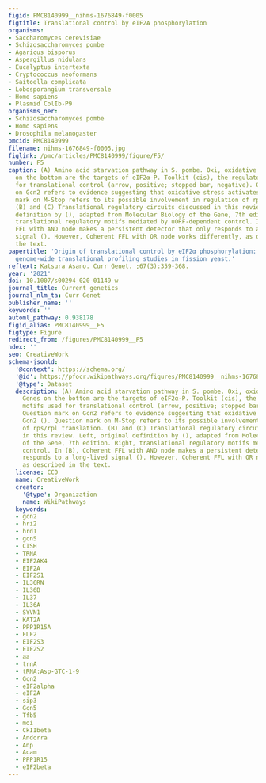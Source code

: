 ```yaml
---
figid: PMC8140999__nihms-1676849-f0005
figtitle: Translational control by eIF2A phosphorylation
organisms:
- Saccharomyces cerevisiae
- Schizosaccharomyces pombe
- Agaricus bisporus
- Aspergillus nidulans
- Eucalyptus intertexta
- Cryptococcus neoformans
- Saitoella complicata
- Lobosporangium transversale
- Homo sapiens
- Plasmid ColIb-P9
organisms_ner:
- Schizosaccharomyces pombe
- Homo sapiens
- Drosophila melanogaster
pmcid: PMC8140999
filename: nihms-1676849-f0005.jpg
figlink: /pmc/articles/PMC8140999/figure/F5/
number: F5
caption: (A) Amino acid starvation pathway in S. pombe. Oxi, oxidative stress. Genes
  on the bottom are the targets of eIF2α-P. Toolkit (cis), the regulatory motifs used
  for translational control (arrow, positive; stopped bar, negative). Question mark
  on Gcn2 refers to evidence suggesting that oxidative stress activates Gcn2 (). Question
  mark on M-Stop refers to its possible involvement in regulation of rps/rpl translation.
  (B) and (C) Translational regulatory circuits discussed in this review. Left, original
  definition by (), adapted from Molecular Biology of the Gene, 7th edition. Right,
  translational regulatory motifs mediated by uORF-dependent control. In (B), Coherent
  FFL with AND node makes a persistent detector that only responds to a long-lived
  signal (). However, Coherent FFL with OR node works differently, as described in
  the text.
papertitle: 'Origin of translational control by eIF2α phosphorylation: Insights from
  genome-wide translational profiling studies in fission yeast.'
reftext: Katsura Asano. Curr Genet. ;67(3):359-368.
year: '2021'
doi: 10.1007/s00294-020-01149-w
journal_title: Current genetics
journal_nlm_ta: Curr Genet
publisher_name: ''
keywords: ''
automl_pathway: 0.938178
figid_alias: PMC8140999__F5
figtype: Figure
redirect_from: /figures/PMC8140999__F5
ndex: ''
seo: CreativeWork
schema-jsonld:
  '@context': https://schema.org/
  '@id': https://pfocr.wikipathways.org/figures/PMC8140999__nihms-1676849-f0005.html
  '@type': Dataset
  description: (A) Amino acid starvation pathway in S. pombe. Oxi, oxidative stress.
    Genes on the bottom are the targets of eIF2α-P. Toolkit (cis), the regulatory
    motifs used for translational control (arrow, positive; stopped bar, negative).
    Question mark on Gcn2 refers to evidence suggesting that oxidative stress activates
    Gcn2 (). Question mark on M-Stop refers to its possible involvement in regulation
    of rps/rpl translation. (B) and (C) Translational regulatory circuits discussed
    in this review. Left, original definition by (), adapted from Molecular Biology
    of the Gene, 7th edition. Right, translational regulatory motifs mediated by uORF-dependent
    control. In (B), Coherent FFL with AND node makes a persistent detector that only
    responds to a long-lived signal (). However, Coherent FFL with OR node works differently,
    as described in the text.
  license: CC0
  name: CreativeWork
  creator:
    '@type': Organization
    name: WikiPathways
  keywords:
  - gcn2
  - hri2
  - hrd1
  - gcn5
  - CISH
  - TRNA
  - EIF2AK4
  - EIF2A
  - EIF2S1
  - IL36RN
  - IL36B
  - IL37
  - IL36A
  - SYVN1
  - KAT2A
  - PPP1R15A
  - ELF2
  - EIF2S3
  - EIF2S2
  - aa
  - trnA
  - tRNA:Asp-GTC-1-9
  - Gcn2
  - eIF2alpha
  - eIF2A
  - sip3
  - Gcn5
  - Tfb5
  - moi
  - CkIIbeta
  - Andorra
  - Anp
  - Acam
  - PPP1R15
  - eIF2beta
---
```

